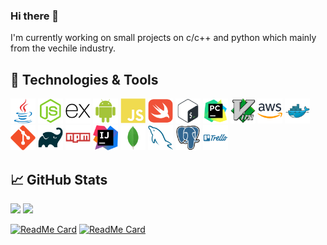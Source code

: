 

<!-- ![](https://github.com/JoniKarta/Kader/blob/master/Images/logo.jpg) -->
### Hi there 👋  

I'm currently working on small projects on c/c++ and python which mainly from the vechile industry. 

<!--
- 👯 I’m looking to collaborate on ...
- 🤔 I’m looking for help with ...
- 💬 Ask me about ...
- 📫 How to reach me: ...
- 😄 Pronouns: ...
- ⚡ Fun fact: ...
-->


## 🔧 Technologies & Tools

<div>
  <img src="https://raw.githubusercontent.com/devicons/devicon/master/icons/java/java-original.svg" alt="Java" width="40" height="40" />
  <img src="https://raw.githubusercontent.com/devicons/devicon/master/icons/nodejs/nodejs-original.svg" alt="NodeJS" width="40" height="40" />
  <img src="https://raw.githubusercontent.com/devicons/devicon/master/icons/express/express-original.svg" alt="Express" width="40" height="40" />
  <img src="https://raw.githubusercontent.com/devicons/devicon/master/icons/android/android-original.svg" alt="Android" width="40" height="40" />
  <img src="https://raw.githubusercontent.com/devicons/devicon/master/icons/javascript/javascript-plain.svg" alt="Javascript" width="40" height="40" />
  <img src="https://raw.githubusercontent.com/devicons/devicon/master/icons/swift/swift-original.svg" alt="Swift" width="40" height="40" />
  <img src="https://raw.githubusercontent.com/devicons/devicon/master/icons/bash/bash-original.svg" alt="Bash" width="40" height="40" />
  <img src="https://raw.githubusercontent.com/devicons/devicon/master/icons/pycharm/pycharm-original.svg" alt="Bash" width="40" height="40" />
  <img src="https://raw.githubusercontent.com/devicons/devicon/master/icons/vim/vim-original.svg" alt="Vim" width="40" height="40" />
  <img src="https://raw.githubusercontent.com/devicons/devicon/master/icons/amazonwebservices/amazonwebservices-original-wordmark.svg" alt="Amazon" width="40" height="40" />
  <img src="https://raw.githubusercontent.com/devicons/devicon/master/icons/docker/docker-original.svg" alt="Docker" width="40" height="40" />
  <img src="https://raw.githubusercontent.com/devicons/devicon/master/icons/git/git-original.svg" alt="Git" width="40" height="40" />
  <img src="https://raw.githubusercontent.com/devicons/devicon/master/icons/gradle/gradle-plain.svg" alt="Gradle" width="40" height="40" />
  <img src="https://raw.githubusercontent.com/devicons/devicon/master/icons/npm/npm-original-wordmark.svg" alt="NPM" width="40" height="40" />
  <img src="https://raw.githubusercontent.com/devicons/devicon/master/icons/intellij/intellij-original.svg" alt="intellij" width="40" height="40" />
  <img src="https://raw.githubusercontent.com/devicons/devicon/master/icons/mongodb/mongodb-original.svg" alt="MongoDB" width="40" height="40" />
  <img src="https://raw.githubusercontent.com/devicons/devicon/master/icons/mysql/mysql-original.svg" alt="MySQL" width="40" height="40" />
  <img src="https://raw.githubusercontent.com/devicons/devicon/master/icons/postgresql/postgresql-original.svg" alt="PostgreSQL" width="40" height="40" />
  <img src="https://raw.githubusercontent.com/devicons/devicon/master/icons/trello/trello-plain-wordmark.svg" alt="Bash" width="40" height="40" />
</div>

## &#x1f4c8; GitHub Stats

![](https://github-readme-stats.vercel.app/api?username=JoniKarta&show_icons=true&theme=dark&line_height=33)
![](https://github-readme-stats.vercel.app/api/top-langs/?username=JoniKarta&hide=C%23%0A,html&theme=dark)

[![ReadMe Card](https://github-readme-stats.vercel.app/api/pin/?username=JoniKarta&repo=BeautifyAlertDialog&theme=dark)](https://github.com/JoniKarta/BeautifyAlertDialog)
[![ReadMe Card](https://github-readme-stats.vercel.app/api/pin/?username=JoniKarta&repo=ShoppingCatalogService&theme=dark)](https://github.com/JoniKarta/ShoppingCatalogService)

